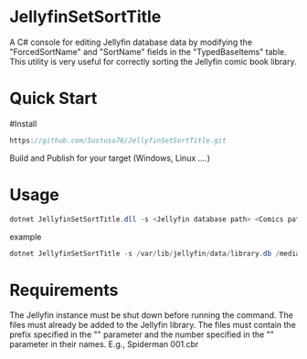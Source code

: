 # JellyfinSetSortTitle

A C# console for editing Jellyfin database data by modifying the "ForcedSortName" and "SortName" fields in the "TypedBaseItems" table.
This utility is very useful for correctly sorting the Jellyfin comic book library.
# Quick Start

#Install 
```c#
https://github.com/Sustuso76/JellyfinSetSortTitle.git
```
Build and Publish for your target (Windows, Linux ....)

# Usage

```c#
dotnet JellyfinSetSortTitle.dll -s <Jellyfin database path> <Comics path> <Comics prefix ForcedSortName> <Start number>
```
example 
```c#
dotnet JellyfinSetSortTitle -s /var/lib/jellyfin/data/library.db /media/comic/Spiderman Spiderman 001
```

# Requirements
The Jellyfin instance must be shut down before running the command.
The files must already be added to the Jellyfin library.
The files must contain the prefix specified in the "<Comics prefix ForcedSortName>" parameter and the number specified in the "<Start number>" parameter in their names.
E.g., Spiderman 001.cbr

